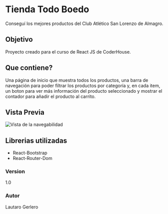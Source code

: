 # Tienda Todo Boedo
Conseguí los mejores productos del Club Atlético San Lorenzo de Almagro.

## Objetivo
Proyecto creado para el curso de React JS de CoderHouse.

## Que contiene?

Una página de inicio que muestra todos los productos, una barra de navegación para poder filtrar los productos por categoría y, en cada item, un boton para ver más información del producto seleccionado y mostrar el contador para añadir el producto al carrito.

## Vista Previa
![Vista de la navegabilidad](src/assets/navegabilidadReact.gif)

## Librerias utilizadas

- React-Bootstrap
- React-Router-Dom

### Version

1.0

### Autor

Lautaro Gerlero

